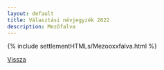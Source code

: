 ```yaml
---
layout: default
title: Választási névjegyzék 2022
description: Mezőfalva
---
```


{% include settlementHTMLs/Mezooxxfalva.html %}

[Vissza](./)